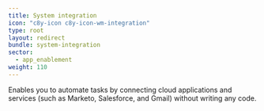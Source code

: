 ```yaml
---
title: System integration
icon: "c8y-icon c8y-icon-wm-integration"
type: root
layout: redirect
bundle: system-integration
sector:
  - app_enablement
weight: 110
---
```


Enables you to automate tasks by connecting cloud applications and services (such as Marketo, Salesforce, and Gmail) without writing any code.
